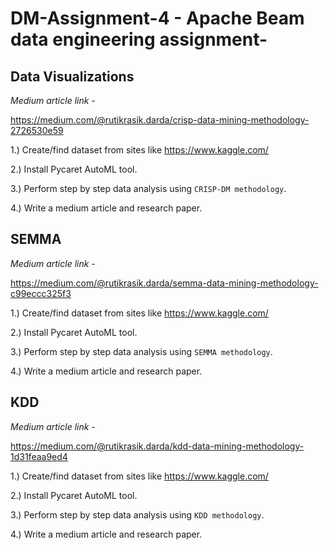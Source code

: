 # DM-Assignment-4 - Apache Beam data engineering assignment-

## Data Visualizations

*Medium article link -*

https://medium.com/@rutikrasik.darda/crisp-data-mining-methodology-2726530e59

1.) Create/find dataset from sites like https://www.kaggle.com/

2.) Install Pycaret AutoML tool.

3.) Perform step by step data analysis using `CRISP-DM methodology`.

4.) Write a medium article and research paper.


## SEMMA

*Medium article link -*

https://medium.com/@rutikrasik.darda/semma-data-mining-methodology-c99eccc325f3

1.) Create/find dataset from sites like https://www.kaggle.com/

2.) Install Pycaret AutoML tool.

3.) Perform step by step data analysis using `SEMMA methodology`.

4.) Write a medium article and research paper.


## KDD

*Medium article link -*

https://medium.com/@rutikrasik.darda/kdd-data-mining-methodology-1d31feaa9ed4

1.) Create/find dataset from sites like https://www.kaggle.com/

2.) Install Pycaret AutoML tool.

3.) Perform step by step data analysis using `KDD methodology`.

4.) Write a medium article and research paper.

